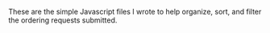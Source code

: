 
These are the simple Javascript files I wrote to help organize, sort, and filter the ordering requests submitted.
